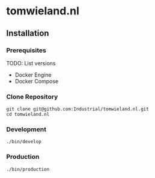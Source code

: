 # tomwieland.nl

## Installation

### Prerequisites
TODO: List versions
  - Docker Engine
  - Docker Compose

### Clone Repository
```
git clone git@github.com:Industrial/tomwieland.nl.git
cd tomwieland.nl
```

### Development
```
./bin/develop
```

### Production
```
./bin/production
```
